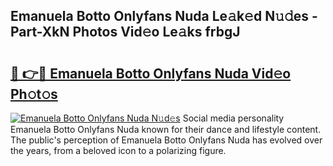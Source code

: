 ## Emanuela Botto Onlyfans Nuda Le𝚊k𝚎d N𝚞𝚍es - Part-XkN Photos Vid𝚎o Le𝚊ks frbgJ

# <h2><a href="http://fbbke63.evod.top/?m=Emanuela+Botto+Onlyfans+Nuda">🔗 👉🔴 Emanuela Botto Onlyfans Nuda Vid𝚎o Ph𝚘t𝚘s</a></h2>

[![Emanuela Botto Onlyfans Nuda N𝚞d𝚎s](https://i.imgur.com/8V9OHl7.gif)](http://fbbke63.evod.top/?m=Emanuela+Botto+Onlyfans+Nuda)
Social media personality Emanuela Botto Onlyfans Nuda known for their dance and lifestyle content. The public's perception of Emanuela Botto Onlyfans Nuda has evolved over the years, from a beloved icon to a polarizing figure. 
